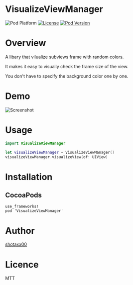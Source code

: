 # VisualizeViewManager

![Pod Platform](https://img.shields.io/cocoapods/p/VisualizeViewManager.svg?style=flat)
[![License](https://img.shields.io/badge/license-MIT-green)](./LICENSE)
[![Pod Version](https://img.shields.io/cocoapods/v/VisualizeViewManager.svg?style=flat)](http://cocoapods.org/pods/VisualizeViewManager)

# Overview

A libary that vilualize subviews frame with random colors.

It makes it easy to visually check the frame size of the view.

You don't have to specify the background color one by one.

# Demo

![Screenshot](https://user-images.githubusercontent.com/58303571/121820599-cbd51200-ccce-11eb-90c3-214dae069ce8.png)

# Usage

```swift
import VisualizeViewManager

let visualizeViewManager = VisualizeViewManager()
visualizeViewManager.visualizeView(of: UIView)
```

# Installation

## CocoaPods

```
use_frameworks!
pod 'VisualizeViewManager'
```

# Author

[shotaxx00](https://github.com/shotaxx00)

# Licence

MTT

